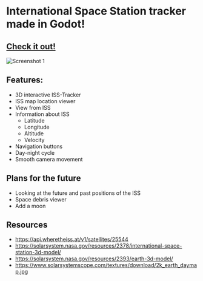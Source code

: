 # International Space Station tracker made in Godot!

## [Check it out!](https://crispystudios.itch.io/iss-tracker)
![Screenshot 1](https://i.ibb.co/58VYVg9/screenshot1.png)

## Features:
- 3D interactive ISS-Tracker
- ISS map location viewer
- View from ISS
- Information about ISS
  - Latitude
  - Longitude
  - Altitude
  - Velocity
- Navigation buttons
- Day-night cycle
- Smooth camera movement
## Plans for the future
- Looking at the future and past positions of the ISS
- Space debris viewer
- Add a moon
## Resources
- https://api.wheretheiss.at/v1/satellites/25544
- https://solarsystem.nasa.gov/resources/2378/international-space-station-3d-model/
- https://solarsystem.nasa.gov/resources/2393/earth-3d-model/
- https://www.solarsystemscope.com/textures/download/2k_earth_daymap.jpg

  
